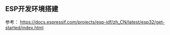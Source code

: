 


## ESP开发环境搭建
参考： <https://docs.espressif.com/projects/esp-idf/zh_CN/latest/esp32/get-started/index.html>



